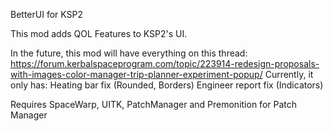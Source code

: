 BetterUI for KSP2


This mod adds QOL Features to KSP2's UI.

In the future, this mod will have everything on this thread: https://forum.kerbalspaceprogram.com/topic/223914-redesign-proposals-with-images-color-manager-trip-planner-experiment-popup/ 
Currently, it only has: 
Heating bar fix (Rounded, Borders)
Engineer report fix (Indicators)

Requires SpaceWarp, UITK, PatchManager and Premonition for Patch Manager
